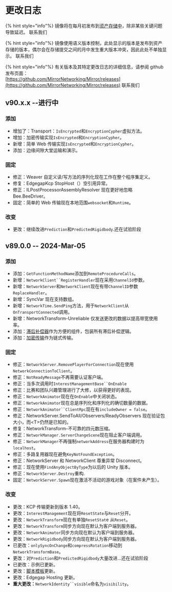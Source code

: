 # 更改日志

{% hint style="info"%}
镜像将在每月初发布到[资产存储中](https://assetstore.unity.com/packages/tools/network/mirror-129321)，除非某些关键问题导致延迟。
联系我们

{% hint style="info"%}
镜像使用语义版本控制，此处显示的版本是发布到资产存储的版本，偶尔会在存储提交之间的月中发生重大版本冲突，因此此处不单独显示。
联系我们

{% hint style="info"%}
有关版本及其特定更改日志的详细信息，请参阅 github 发布页面：\
[https://github.com/MirrorNetworking/Mirror/releases](https://github.com/MirrorNetworking/Mirror/releases)
联系我们

## v90.x.x --进行中

### 添加

- 增加了：Transport：`IsEncrypted`和`EncryptionCypher`虚拟方法。
- 增加：加密传输实现`IsEncrypted`和`EncryptionCypher`。
- 新增：简单 Web 传输实现`IsEncrypted`和`EncryptionCypher`。
- 添加：边缘间隙大堂运输和演示。

### 固定

- 修正：Weaver 自定义读/写方法的序列化现在工作在整个程序集定义。
- 修复：EdgegapKcp StopHost（）空引用异常。
- 修正：ILPostProcessorAssemblyResolver 现在更好地忽略 Bee.BeeDriver。
- 固定：简单的 Web 传输现在本地范围`websocket`和`Runtime`。

### 改变

- 更改：继续改进`Prediction`和`PredictedRigidbody`.还在试验阶段

## v89.0.0 -- 2024-Mar-05

### 添加

- 添加：`GetFunctionMethodName`添加到`RemoteProcedureCalls`。
- 新增：` NetworkClient``RegisterHandler `现在采用`ChannelId`参数。
- 新增：`NetworkServer`和`NetworkClient`现在有带`ChannelID`参数`ReplaceHandler`。
- 新增：SyncVar 现在支持数组。
- 新增：`NetworkTime.SendPing`方法，用于`NetworkClient`从`OnTransportConnected`调用。
- 新增：NetworkTransform-Unreliable 仅发送更改的数据以提高带宽使用率。
- 添加：[滞后补偿器](../lag-compensation.md)作为方便的组件，包装所有滞后补偿逻辑。
- 添加：[加密传输](../../transports/encryption-transport.md)作为链式传输。

### 固定

- 修正：`NetworkServer.RemovePlayerForConnection`现在使用`NetworkConnectionToClient`。
- 修正：`NotReadyMessage`不再需要认证客户端。
- 修正：当多次调用时` InterestManagementBase``OnEnable `
- 修正：比赛和团队兴趣管理进行了大修，以获得更好的表现。
- 修正：`NetworkAnimator`现在在`OnEnable`中关闭状态。
- 修正：`NetworkAnimator`现在总是序列化和序列化的确切数量的数据。
- 修正：` NetworkAnimator``ClientRpc `现在有`includeOwner = false`。
- 修正：NetworkServer.SendToAll/Observers/ReadyObservers 现在验证包大小，而\<T>仍然是已知的。
- 修复：NetworkTransform-不可靠的四元数压缩。
- 修正：`NetworkManager.ServerChangeScene`现在阻止客户端调用。
- 修正：`NetworkManager`不再强制`networkAddress`在服务器构建时为`localhost`。
- 修正：多路复用器现在避免`KeyNotFoundException`。
- 修正：NetworkServer 和 NetworkClient 尊重异常 Disconnect。
- 修正：现在使用`FindAnyObjectByType`为以后的 Unity 版本。
- 修正：`NetworkServer.Destroy`重构.
- 固定：`NetworkServer.Spawn`现在激活不活动的游戏对象（在案件未产生）。

### 改变

- 更改：KCP 传输更新到版本 1.40。
- 更改：`InterestManagement`现在将`ResetState`与`Reset`分开。
- 更改：`NetworkTransform`现在有单独`ResetStat`e 从`Reset`。
- 更改：`NetworkTransform`同步方向现在默认为客户端到服务器。
- 更改：`NetworkAnimator`同步方向现在默认为客户端到服务器。
- 更改：`NetworkRigidbody`同步方向现在默认为客户端到服务器。
- 已更改：`onlySyncOnChange`和`compressRotation`移动到`NetworkTransformBase`。
- 更改：对`Prediction`和`PredictedRigidbody`大量改进...还在试验阶段
- 已更改：示例已更新。
- 更改：[脚本模板](../script-templates.md)更新。
- 更改：Edgegap Hosting 更新。
- **重大更改：**` NetworkIdentity``visible `命名为`visibility`。
